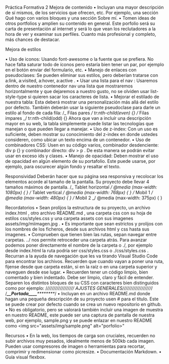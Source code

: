 Práctica Formativa 2
Mejora de contenido
• Incluyan una mayor descripción de sí mismos, de los servicios que ofrecen, etc. Por ejemplo, una sección Qué hago con varios bloques y una sección Sobre mí.
• Tomen ideas de otros portfolios y amplíen su contenido en general. Este porfolio será su carta de presentación al internet y será lo que vean los reclutadores a la hora de ver y examinar sus perfiles. Cuanto más profesional y completo, más chances de destacar.

Mejora de estilos
 
 
 • Uso de iconos: Usando font-awesome o la fuente que se prefiera. No hace falta saturar todo de íconos pero estaría bien tener un par, por ejemplo en el botón enviar del formulario, etc.
• Manejo de enlaces con pseudoclases: Se pueden eliminar sus estilos, pero deberían tratarse con a:link, a:visited, a:hover, a:active .
• Usar una lista para el nav : Usaremos dentro de nuestro contenedor nav una lista que mostraremos horizontalmente y que dejaremos a nuestro gusto, no se olviden usar list-style-type si quieren sacar los caracteres de lista.
• Mejorar el estilado de nuestra tabla: Esta deberá mostrar una personalización más allá del estilo por defecto. También deberán usar la siguiente pseudoclase para darle un estilo al fondo de cada fila:
/_ Filas pares _/
tr:nth-child(even) {}
/_ Filas impares _/
tr:nth-child(odd) {}
Ahora que van a incluír una descripción mayor en su web, la tabla simplemente puede listar las tecnologías
que manejan o que pueden llegar a manejar.
• Uso de z-index: Con un uso es suficiente, deben mostrar su conocimiento del z-index en donde ustedes consideren, como ubicar un texto encima de un contenedor.
• Uso de combinadores CSS: Usen en su código varios, combinador desdenciente: div p {} y combinador directo: div > p . De esta manera se podrán evitar usar en exceso ids y clases.
• Manejo de opacidad: Deben mostrar el uso de opacidad en algún elemento de su portafolio. Este puede usarse, por ejemplo, para oscurecer algún fondo y resaltar el texto.

Responsividad
Deberán hacer que su página sea responsiva y recolocar los elementos acorde al tamaño de la pantalla. Su proyecto debe llevar 4 tamaños máximos de pantalla.
/_ Tablet horizontal _/
@media (max-width: 1080px) { }
/_ Tablet vertical _/
@media (max-width: 768px) { }
/_ Mobil 1 _/
@media (max-width: 480px) { }
/_ Mobil 2 _/
@media (max-width: 375px) { }

Recordatorios
• Sean prolijos la estructura de su proyecto, un archivo index.html , otro archivo README.md , una carpeta css con su hoja de estilos css/styles.css y una carpeta assets con sus imagenes assets/img/miimagen.jpg .
• Es importante que sean estrictos y prolijos con los nombres de los ficheros, desde sus archivos html y css hasta sus imagenes.
• Comprueben que tienen bien las rutas, sepan navegar entre carpetas. ../ nos permite retroceder una carpeta atrás. Para avanzar podemos poner directamente el nombre de la carpeta o ./, por ejemplo desde index.html la ruta podría ser css/styles.css o ./css/styles.css . Recurran a la ayuda de navegación que les va tirando Visual Studio Code para encontrar los archivos. Recuerden que cuando
vayan a poner una ruta, fijense desde que carpeta están, si en la raíz o en una carpeta superior y naveguen desde ese lugar.
• Recuerden tener un código limpio, bien comentado y bien indentado. Debe ser limpio, claro y fácil de entender. Separen los distintos bloques de su CSS con caracteres bien distinguidos como por ejemplo:
/_///////////////// AJUSTES GENERALES//////////////////_/
/_********\_\_********Portada************\_\_\_\_************_/
• Incluyan en un archivo README.md donde hagan una pequeña descripción de su proyecto usen # para el título. Este se puede crear por defecto cuando se crea un nuevo repositorio en github.
• No es obligatorio, pero se valorará también incluír una imagen de muestra en nuestro README, este puede ser una captura de pantalla de nuestra web, por ejemplo, sample.png y se puede enlazar en nuestro README como <img src="assets/img/sample.png" alt="porfolio>"

Recursos
• En la web, los tiempos de carga son cruciales, recuerden no subir archivos muy pesados, idealmente menos de 500kb cada imagen. Pueden usar compresores de imagen o herramientas para recortar, comprimir y redimensionar como picresize.
• Documentación Markdown.
• Guía visual flexbox.
